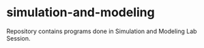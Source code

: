 # simulation-and-modeling
Repository contains programs done in Simulation and Modeling Lab Session.
